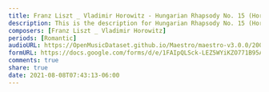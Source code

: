 ```yaml
---
title: Franz Liszt _ Vladimir Horowitz - Hungarian Rhapsody No. 15 (Horowitz edition) (1)
description: This is the description for Hungarian Rhapsody No. 15 (Horowitz edition) by Franz Liszt _ Vladimir Horowitz
composers: [Franz Liszt _ Vladimir Horowitz]
periods: [Romantic]
audioURL: https://OpenMusicDataset.github.io/Maestro/maestro-v3.0.0/2008/MIDI-Unprocessed_09_R3_2008_01-07_ORIG_MID--AUDIO_09_R3_2008_wav--7.midi
formURL: https://docs.google.com/forms/d/e/1FAIpQLSck-LEZ5WYiKZO771B95A4KCLZMkjGlpuR_72I9UeuJsrcjwg/viewform
comments: true
share: true
date: 2021-08-08T07:43:13-06:00
---
```

